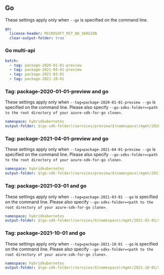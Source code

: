 ## Go

These settings apply only when `--go` is specified on the command line.

```yaml $(go)
go:
  license-header: MICROSOFT_MIT_NO_VERSION
  clear-output-folder: true
```

### Go multi-api

``` yaml $(go) && $(multiapi)
batch:
  - tag: package-2020-01-01-preview
  - tag: package-2021-04-01-preview
  - tag: package-2021-03-01
  - tag: package-2021-10-01
```

### Tag: package-2020-01-01-preview and go

These settings apply only when `--tag=package-2020-01-01-preview --go` is specified on the command line.
Please also specify `--go-sdks-folder=<path to the root directory of your azure-sdk-for-go clone>`.

```yaml $(tag) == 'package-2020-01-01-preview' && $(go)
namespace: hybridkubernetes
output-folder: $(go-sdk-folder)/services/preview/$(namespace)/mgmt/2020-01-01-preview/$(namespace)
```
### Tag: package-2021-04-01-preview and go

These settings apply only when `--tag=package-2021-04-01-preview --go` is specified on the command line.
Please also specify `--go-sdks-folder=<path to the root directory of your azure-sdk-for-go clone>`.

```yaml $(tag) == 'package-2021-04-01-preview' && $(go)
namespace: hybridkubernetes
output-folder: $(go-sdk-folder)/services/preview/$(namespace)/mgmt/2021-04-01-preview/$(namespace)
```
### Tag: package-2021-03-01 and go

These settings apply only when `--tag=package-2021-03-01 --go` is specified on the command line.
Please also specify `--go-sdks-folder=<path to the root directory of your azure-sdk-for-go clone>`.

```yaml $(tag) == 'package-2021-03-01' && $(go)
namespace: hybridkubernetes
output-folder: $(go-sdk-folder)/services/$(namespace)/mgmt/2021-03-01/$(namespace)
```
### Tag: package-2021-10-01 and go

These settings apply only when `--tag=package-2021-10-01 --go` is specified on the command line.
Please also specify `--go-sdks-folder=<path to the root directory of your azure-sdk-for-go clone>`.

```yaml $(tag) == 'package-2021-10-01' && $(go)
namespace: hybridkubernetes
output-folder: $(go-sdk-folder)/services/$(namespace)/mgmt/2021-10-01/$(namespace)
```